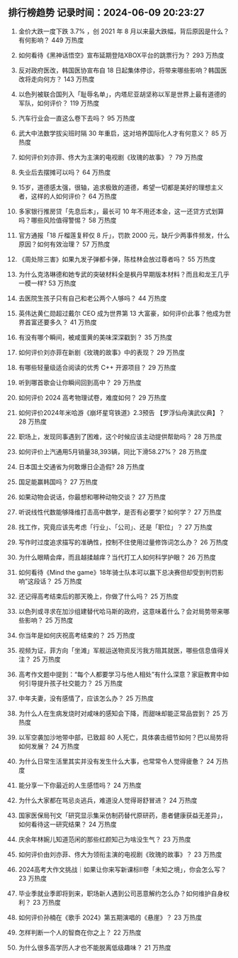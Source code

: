 
## 排行榜趋势 记录时间：2024-06-09 20:23:27
  
  1. 金价大跌一度下跌 3.7% ，创 2021 年 8 月以来最大跌幅，背后原因是什么？有何影响？ 449 万热度
    
  2. 如何看待《黑神话悟空》宣布延期登陆XBOX平台的跳票行为？ 293 万热度
    
  3. 反对政府医改，韩国医协宣布自 18 日起集体停诊，将带来哪些影响？韩国医改将走向何方？ 143 万热度
    
  4. 以色列被联合国列入「耻辱名单」，内塔尼亚胡坚称以军是世界上最有道德的军队，如何评价？ 119 万热度
    
  5. 汽车行业会一直这么卷下去吗？ 95 万热度
    
  6. 武大中法数学拔尖班时隔 30 年重启，这对培养国际化人才有何意义？ 85 万热度
    
  7. 如何评价刘亦菲、佟大为主演的电视剧《玫瑰的故事》？ 79 万热度
    
  8. 失业后去摆摊可以吗？ 64 万热度
    
  9. 15岁，道德感太强，很轴，追求极致的道德，希望一切都是美好的理想主义者，这样的人如何评价？ 64 万热度
    
  10. 多家银行推房贷「先息后本」，最长可 10 年不用还本金，这一还贷方式划算吗？哪些风险值得警惕？ 58 万热度
    
  11. 官方通报「18 斤榴莲复秤仅 8 斤」，罚款 2000 元，缺斤少两事件频发，什么原因？如何有效治理？ 57 万热度
    
  12. 《周处除三害》如果九发子弹都卡弹，陈桂林会放过尊者吗？ 55 万热度
    
  13. 为什么克洛琳德和她专武的突破材料全是枫丹早期版本材料？而且和龙王几乎一模一样? 53 万热度
    
  14. 去医院生孩子只有自己和老公两个人够吗？ 44 万热度
    
  15. 英伟达黄仁勋超过戴尔 CEO 成为世界第 13 大富豪，如何评价此事？他成为世界首富还要多久？ 41 万热度
    
  16. 有没有哪个瞬间，被咸蛋黄的美味深深戳到？ 35 万热度
    
  17. 如何评价刘亦菲在新剧《玫瑰的故事》中的表现？ 29 万热度
    
  18. 有哪些轻量级适合阅读的优秀 C++ 开源项目？ 29 万热度
    
  19. 听到哪首歌会让你瞬间回到高中？ 29 万热度
    
  20. 如何评价 2024 高考物理试卷，难度如何？ 29 万热度
    
  21. 如何评价2024年米哈游《崩坏星穹铁道》2.3预告 【罗浮仙舟演武仪典】？ 28 万热度
    
  22. 职场上，发现同事遇到了困难，这个时候应该主动提供帮助吗？ 28 万热度
    
  23. 如何评价上汽通用5月销量38,393辆，同比下滑58.27%？ 28 万热度
    
  24. 日本国土交通省为何敢爆日企造假? 28 万热度
    
  25. 国足能赢韩国吗？ 27 万热度
    
  26. 如果动物会说话，你最想和哪种动物交谈？ 27 万热度
    
  27. 听说线性代数能够降维打击高中数学，是否有必要学？如何学？ 27 万热度
    
  28. 找工作，究竟应该先考虑「行业」、「公司」、还是「职位」？ 27 万热度
    
  29. 写作时过度追求描写的准确性，控制不住使用过量修饰词怎么办？ 26 万热度
    
  30. 为什么眼睛会痒，而且越揉越痒？当代打工人如何科学护眼？ 26 万热度
    
  31. 如何看待《Mind the game》18年骑士队本可以赢下总决赛但却受到判罚影响”这段话？ 25 万热度
    
  32. 还记得高考结束后的那天晚上，你做了什么吗？ 25 万热度
    
  33. 以色列或寻求在加沙组建替代哈马斯的政府，这意味着什么？会对局势带来哪些影响？ 25 万热度
    
  34. 你当年是如何庆祝高考结束的？ 25 万热度
    
  35. 视频为证，菲方向「坐滩」军舰运送物资反污我方阻其就医，哪些信息值得关注？ 25 万热度
    
  36. 高考作文题中提到：“每个人都要学习与他人相处”有什么深意？家庭教育中如何引导提升孩子社交能力？ 25 万热度
    
  37. 中年夫妻，没有感情了，应该怎么办？ 25 万热度
    
  38. 为什么人在生病发烧时对咸味的感知会下降，而甜味却能正常品尝到？ 25 万热度
    
  39. 以军空袭加沙地带中部，已致超 80 人死亡，具体袭击细节如何？巴以局势将如何发展？ 24 万热度
    
  40. 为什么日常生活里其实并没有发生什么大事，也常常令人觉得疲惫？ 24 万热度
    
  41. 能分享一下你最近的人生感悟吗？ 24 万热度
    
  42. 为什么大家都在骂忌炎逃兵，难道没人觉得哥舒冒进？ 24 万热度
    
  43. 国家医保局刊文「研究显示集采仿制药替代原研药，患者健康获益无差异」，如何看待这一研究结果？ 24 万热度
    
  44. 庆余年林婉儿知道范闲的那些红颜知己为啥没生气？ 23 万热度
    
  45. 如何评价由刘亦菲、佟大为领衔主演的电视剧《玫瑰的故事》？ 23 万热度
    
  46. 2024高考大作文挑战｜如果让你来写新课标II卷「未知之境」，你会怎么写？ 23 万热度
    
  47. 毕业季就业季即将到来，职场新人遇到公司恶意解约怎么办？如何维护自身权利？ 23 万热度
    
  48. 如何评价孙楠在《歌手 2024》第五期演唱的《悬崖》？ 23 万热度
    
  49. 怎样判断一个人的智商在你之上？ 22 万热度
    
  50. 为什么很多高学历人才也不能脱离低级趣味？ 21 万热度
    